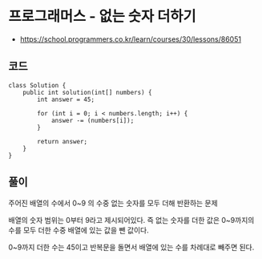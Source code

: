 # 프로그래머스 - 없는 숫자 더하기
- https://school.programmers.co.kr/learn/courses/30/lessons/86051

## 코드
```
class Solution {
    public int solution(int[] numbers) {
        int answer = 45;
        
        for (int i = 0; i < numbers.length; i++) {
            answer -= (numbers[i]);
        }
        
        return answer;
    }
}
```

## 풀이
주어진 배열의 수에서 0~9 의 수중 없는 숫자를 모두 더해 반환하는 문제

배열의 숫자 범위는 0부터 9라고 제시되어있다. 즉 없는 숫자를 더한 값은 0~9까지의 수를 모두 더한 수중 배열에 있는 값을 뺀 값이다.

0~9까지 더한 수는 45이고 반복문을 돌면서 배열에 있는 수를 차례대로 빼주면 된다.
